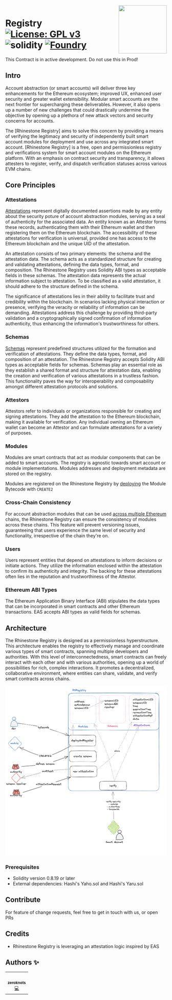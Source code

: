 <img align="right" width="150" height="150" top="100" src="https://docs-9d8fk274h-rhinestone.vercel.app/_next/image?url=%2F_next%2Fstatic%2Fmedia%2Frhinestone.d2796f13.png&w=2048&q=75">

# Registry  [![License: GPL v3](https://img.shields.io/badge/License-GPLv3-blue.svg)](https://www.gnu.org/licenses/gpl-3.0) ![solidity](https://img.shields.io/badge/solidity-^0.8.19-lightgrey) [![Foundry][foundry-badge]][foundry]
[foundry]: https://getfoundry.sh
[foundry-badge]: https://img.shields.io/badge/Built%20with-Foundry-FFDB1C.svg

This Contract is in active development. Do not use this in Prod!

## Intro

Account abstraction (or smart accounts) will deliver three key enhancements for the Ethereum ecosystem; 
improved UX, enhanced user security and greater wallet extensibility. Modular smart accounts are the next 
frontier for supercharging these deliverables. However, it also opens up a number of new challenges that 
could drastically undermine the objective by opening up a plethora of new attack vectors and security concerns for accounts. 


The [Rhinestone Registry] aims to solve this concern by providing a means of verifying the legitimacy and 
security of independently built smart account modules for deployment and use across any integrated 
smart account. [Rhinestone Registry] is a free, open and permissionless registry and verifications 
system for smart account modules on the Ethereum platform. With an emphasis on contract security and 
transparency, it allows attesters to register, verify, and dispatch verification statuses across 
various EVM chains.


## Core Principles
### Attestations
[Attestations](./docs/Attestation.md) represent digitally documented assertions made by any entity 
about the security poture of account abstraction modules, 
serving as a seal of authenticity for the associated data. An entity known as an 
Attestor forms these records, authenticating them with their Ethereum wallet 
and then registering them on the Ethereum blockchain. The accessibility of 
these attestations for verification is universal, provided one has access 
to the Ethereum blockchain and the unique UID of the attestation.

An attestation consists of two primary elements: the schema and the 
attestation data. The schema acts as a standardized structure for 
creating and validating attestations, defining the data types, 
format, and composition. The Rhinestone Registry uses Solidity 
ABI types as acceptable fields in these schemas. The attestation 
data represents the actual information subject to attestation. 
To be classified as a valid attestation, it should adhere to the 
structure defined in the schema.

The significance of attestations lies in their ability to 
facilitate trust and credibility within the blockchain. In 
scenarios lacking physical interaction or presence, verifying 
the veracity or reliability of information can be demanding. 
Attestations address this challenge by providing third-party 
validation and a cryptographically signed confirmation of 
information authenticity, thus enhancing the information's 
trustworthiness for others.

### Schemas
[Schemas](./docs/Schema.md) represent predefined structures utilized for the formation and 
verification of attestations. They define the data types, format, and 
composition of an attestation. The Rhinestone Registry accepts Solidity 
ABI types as acceptable fields for schemas. Schemas play an essential 
role as they establish a shared format and structure for attestation 
data, enabling the creation and verification of various attestations 
in a trustless fashion. This functionality paves the way for 
interoperability and composability amongst different attestation protocols and solutions.

### Attestors
Attestors refer to individuals or organizations responsible for 
creating and signing attestations. They add the attestation to the 
Ethereum blockchain, making it available for verification. Any 
individual owning an Ethereum wallet can become an Attestor and 
can formulate attestations for a variety of purposes.

### Modules
Modules are smart contracts that act as modular components that can be added to smart accounts. 
The registry is agnostic towards smart account or module implementations. Modules addresses and 
deployment metadata are stored on the registry.

Modules are registered on the Rhinestone Registry by [deploying](./docs/ModulesRegistration.md) the Module Bytecode with `CREATE2`


### Cross-Chain Consistency
For account abstraction modules that can be used [across multiple Ethereum](./docs/L2Propagation.md) chains,
the Rhinestone Registry can ensure the consistency of modules across these chains. 
This feature will prevent versioning issues, guaranteeing that users experience the same level of security and functionality, 
irrespective of the chain they're on.

### Users
Users represent entities that depend on attestations to inform 
decisions or initiate actions. They utilize the information enclosed 
within the attestation to confirm its authenticity and integrity. The 
backing for these attestations often lies in the reputation and 
trustworthiness of the Attestor.

### Ethereum ABI Types
The Ethereum Application Binary Interface (ABI) stipulates the data 
types that can be incorporated in smart contracts and other Ethereum transactions. 
EAS accepts ABI types as valid fields for schemas.

## Architecture

The Rhinestone Registry is designed as a permissionless hyperstructure. 
This architecture enables the registry to effectively manage and coordinate various types of smart contracts, 
spanning multiple developers and authorities. With this level of interconnectedness, smart contracts can freely interact with each other and with 
various authorities, opening up a world of possibilities for rich, complex interactions. It promotes a decentralized, collaborative environment, 
where entities can share, validate, and verify smart contracts across chains.


![Architecture](./public/docs/architecture.png)



### Prerequisites
- Solidity version 0.8.19 or later
- External dependencies: Hashi's Yaho.sol and Hashi's Yaru.sol


## Contribute
For feature of change requests, feel free to get in touch with us, or open PRs

## Credits
- Rhinestone Registry is leveraging an attestation logic inspired by EAS

## Authors ✨

<!-- ALL-CONTRIBUTORS-LIST:START - Do not remove or modify this section -->
<!-- prettier-ignore-start -->
<!-- markdownlint-disable -->
<table>
  <tr>
    <td align="center"><a href="http://twitter.com/zeroknotsETH/"><img src="https://pbs.twimg.com/profile_images/1639062011387715590/bNmZ5Gpf_400x400.jpg" width="100px;" alt=""/><br /><sub><b>zeroknots</b></sub></a><br /><a href="https://github.com/rhinestonewtf/registry/commits?author=zeroknots" title="Code">💻</a></td>
    <!-- <td align="center"><a href="https://twitter.com/abstractooor"><img src="https://pbs.twimg.com/profile_images/1563803892231675905/9heafdY__400x400.jpg" width="100px;" alt=""/><br /><sub><b>Konrad</b></sub></a><br /><a href="https://github.com/libscie/credit-roll/issues?q=author%3Apbr4ne" title="Bug reports">🐛</a> <a href="https://github.com/libscie/credit-roll/commits?author=pbr4ne" title="Code">💻</a></td> -->
  </tr>
</table>
